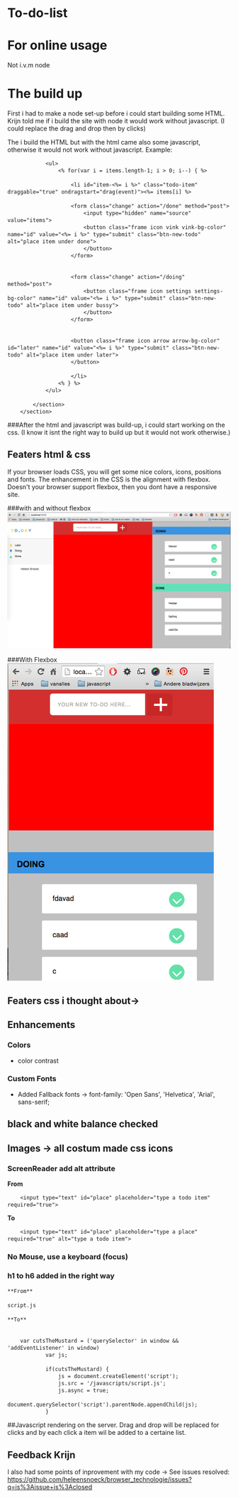 # To-do-list

# For online usage
Not i.v.m node

# The build up 
First i had to make a node set-up before i could start building some HTML. Krijn told me if i build the site with node it would work without javascript. (I could replace the drag and drop then by clicks)

The i build the HTML but with the html came also some javascript, otherwise it would not work without javascript. Example:

<section class="content">

				<ul>
					<% for(var i = items.length-1; i > 0; i--) { %>
						
						<li id="item-<%= i %>" class="todo-item" draggable="true" ondragstart="drag(event)"><%= items[i] %>
					
						<form class="change" action="/done" method="post">
							<input type="hidden" name="source" value="items">
							<button class="frame icon vink vink-bg-color" name="id" value="<%= i %>" type="submit" class="btn-new-todo" alt="place item under done">
							</button> 
						</form>


						<form class="change" action="/doing" method="post">
							<button class="frame icon settings settings-bg-color" name="id" value="<%= i %>" type="submit" class="btn-new-todo" alt="place item under bussy">
							</button> 
						</form>


						<button class="frame icon arrow arrow-bg-color" id="later" name="id" value="<%= i %>" type="submit" class="btn-new-todo" alt="place item under later">
						</button> 

						</li>
					<% } %>
				</ul>

			</section>
		</section>


 
###After the html and javascript was build-up, i could start working on the css. (I know it isnt the right way to build up but it would not work otherwise.)
 
# Featers html & css 
If your browser loads CSS, you will get some nice colors, icons, positions and fonts. The enhancement in the CSS is the alignment with flexbox. Doesn't your browser support flexbox, then you dont have a responsive site.

###with and without flexbox
![alt tag](https://github.com/heleensnoeck/browser_technologie/blob/master/week%204/screenshots1/Schermafbeelding%202016-04-17%20om%2012.09.10.png)

###With Flexbox
![alt tag](https://github.com/heleensnoeck/browser_technologie/blob/master/week%204/screenshots1/Schermafbeelding%202016-04-17%20om%2012.11.12.png) 

# Featers css i thought about-> 

# Enhancements
### Colors
* color contrast 

### Custom Fonts 
* Added Fallback fonts -> font-family: 'Open Sans', 'Helvetica', 'Arial', sans-serif;

# black and white balance checked 

## Images -> all costum made css icons


### ScreenReader add alt attribute
**From**
```
	<input type="text" id="place" placeholder="type a todo item" required="true">
```	
**To**
```
	<input type="text" id="place" placeholder="type a place" required="true" alt="type a todo item">
```


### No Mouse, use a keyboard (focus)

### h1 to h6 added in the right way

```
**From**

script.js

**To**


	var cutsTheMustard = ('querySelector' in window && 'addEventListener' in window)
			var js; 

			if(cutsTheMustard) {
				js = document.createElement('script');
				js.src = '/javascripts/script.js';
				js.async = true; 
				document.querySelector('script').parentNode.appendChild(js);
			}
```


##Javascript rendering on the server. 
Drag and drop will be replaced for clicks and by each click a item wil be added to a certaine list. 


## Feedback Krijn
I also had some points of inprovement with my code -> See issues resolved:
https://github.com/heleensnoeck/browser_technologie/issues?q=is%3Aissue+is%3Aclosed


